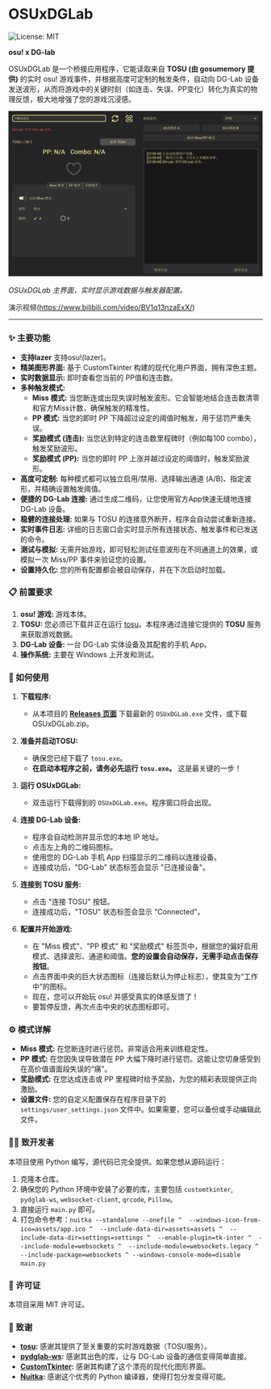 # OSUxDGLab

![License: MIT](https://img.shields.io/badge/License-MIT-yellow.svg)

**osu! x DG-lab**

OSUxDGLab 是一个桥接应用程序，它能读取来自 **TOSU (由 gosumemory 提供)** 的实时 osu! 游戏事件，并根据高度可定制的触发条件，自动向 DG-Lab 设备发送波形，从而将游戏中的关键时刻（如连击、失误、PP变化）转化为真实的物理反馈，极大地增强了您的游戏沉浸感。

![OSUxDGLab 主界面](https://raw.githubusercontent.com/yaki1210/OSUxDGLAB/main/assets/UI.png)

*OSUxDGLab 主界面，实时显示游戏数据与触发器配置。*

演示视频(https://www.bilibili.com/video/BV1q13nzaExX/)

---

### ✨ 主要功能

-   **支持lazer** 支持osu!(lazer)。
-   **精美图形界面:** 基于 CustomTkinter 构建的现代化用户界面，拥有深色主题。
-   **实时数据显示:** 即时查看您当前的 PP值和连击数。
-   **多种触发模式:**
    -   **Miss 模式:** 当您断连或出现失误时触发波形。它会智能地结合连击数清零和官方Miss计数，确保触发的精准性。
    -   **PP 模式:** 当您的即时 PP 下降超过设定的阈值时触发，用于惩罚严重失误。
    -   **奖励模式 (连击):** 当您达到特定的连击数里程碑时（例如每100 combo），触发奖励波形。
    -   **奖励模式 (PP):** 当您的即时 PP 上涨并越过设定的阈值时，触发奖励波形。
-   **高度可定制:** 每种模式都可以独立启用/禁用、选择输出通道 (A/B)、指定波形，并精确设置触发阈值。
-   **便捷的 DG-Lab 连接:** 通过生成二维码，让您使用官方App快速无缝地连接 DG-Lab 设备。
-   **稳健的连接处理:** 如果与 TOSU 的连接意外断开，程序会自动尝试重新连接。
-   **实时事件日志:** 详细的日志窗口会实时显示所有连接状态、触发事件和已发送的命令。
-   **测试与模拟:** 无需开始游戏，即可轻松测试任意波形在不同通道上的效果，或模拟一次 Miss/PP 事件来验证您的设置。
-   **设置持久化:** 您的所有配置都会被自动保存，并在下次启动时加载。

### 📋 前置要求

1.  **osu! 游戏:** 游戏本体。
2.  **TOSU:** 您必须已下载并正在运行 [tosu](https://github.com/tosuapp/tosu)。本程序通过连接它提供的 **TOSU** 服务来获取游戏数据。
3.  **DG-Lab 设备:** 一台 DG-Lab 实体设备及其配套的手机 App。
4.  **操作系统:** 主要在 Windows 上开发和测试。

### 🚀 如何使用

1.  **下载程序:**
    -   从本项目的 **[Releases 页面](https://github.com/luxunus/OSUxDGLAB/releases)** 下载最新的 `OSUxDGLab.exe` 文件，或下载OSUxDGLab.zip。

2.  **准备并启动TOSU:**
    -   确保您已经下载了 `tosu.exe`。
    -   **在启动本程序之前，请务必先运行 `tosu.exe`。** 这是最关键的一步！

3.  **运行 OSUxDGLab:**
    -   双击运行下载得到的 `OSUxDGLab.exe`。程序窗口将会出现。

4.  **连接 DG-Lab 设备:**
    -   程序会自动检测并显示您的本地 IP 地址。
    -   点击左上角的二维码图标。
    -   使用您的 DG-Lab 手机 App 扫描显示的二维码以连接设备。
    -   连接成功后，"DG-Lab" 状态标签会显示 "已连接设备"。

5.  **连接到 TOSU 服务:**
    -   点击 "连接 TOSU" 按钮。
    -   连接成功后，"TOSU" 状态标签会显示 "Connected"。

6.  **配置并开始游戏:**
    -   在 "Miss 模式"、"PP 模式" 和 "奖励模式" 标签页中，根据您的偏好启用模式、选择波形、通道和阈值。**您的设置会自动保存，无需手动点击保存按钮**。
    -   点击界面中央的巨大状态图标（连接后默认为停止标志），使其变为“工作中”的图标。
    -   现在，您可以开始玩 osu! 并感受真实的体感反馈了！
    -   要暂停反馈，再次点击中央的状态图标即可。

### ⚙️ 模式详解

-   **Miss 模式:** 在您断连时进行惩罚。非常适合用来训练稳定性。
-   **PP 模式:** 在您因失误导致潜在 PP 大幅下降时进行惩罚。这能让您切身感受到在高价值谱面段失误的“痛”。
-   **奖励模式:** 在您达成连击或 PP 里程碑时给予奖励，为您的精彩表现提供正向激励。
-   **设置文件:** 您的自定义配置保存在程序目录下的 `settings/user_settings.json` 文件中。如果需要，您可以备份或手动编辑此文件。

### 👨‍💻 致开发者

本项目使用 Python 编写，源代码已完全提供。如果您想从源码运行：

1.  克隆本仓库。
2.  确保您的 Python 环境中安装了必要的库，主要包括 `customtkinter`, `pydglab-ws`, `websocket-client`, `qrcode`, `Pillow`。
3.  直接运行 `main.py` 即可。
4.  打包命令参考：`nuitka --standalone --onefile ^  --windows-icon-from-ico=assets/app.ico ^  --include-data-dir=assets=assets ^  --include-data-dir=settings=settings ^  --enable-plugin=tk-inter ^  --include-module=websockets ^  --include-module=websockets.legacy ^  --include-package=websockets ^ --windows-console-mode=disable main.py`

### 📜 许可证

本项目采用 MIT 许可证。

### 🙏 致谢

-   **[tosu](https://github.com/tosuapp/tosu):** 感谢其提供了至关重要的实时游戏数据（TOSU服务）。
-   **[pydglab-ws](https://pypi.org/project/pydglab-ws/):** 感谢其出色的库，让与 DG-Lab 设备的通信变得简单直接。
-   **[CustomTkinter](https://github.com/TomSchimansky/CustomTkinter):** 感谢其构建了这个漂亮的现代化图形界面。
-   **[Nuitka](https://nuitka.net/):** 感谢这个优秀的 Python 编译器，使得打包分发变得可能。
